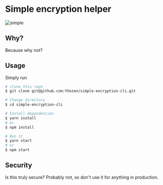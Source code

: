 # Simple encryption helper

![simple](https://user-images.githubusercontent.com/6902134/118377377-e49cbb80-b59a-11eb-8da6-5cdc9e5c5acc.gif)

## Why?
Because why not?

## Usage
Simply run

```bash
# clone this repo
$ git clone git@github.com:Yhozen/simple-encryption-cli.git

# Change directory
$ cd simple-encryption-cli

# Install dependencies
$ yarn install
# or
$ npm install

# Run it 
$ yarn start
# or 
$ npm start
```

## Security

Is this truly secure? Probably not, so don't use it for anything in production.
